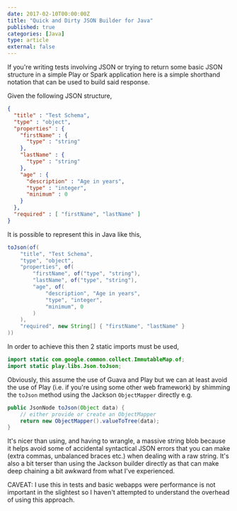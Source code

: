 ```yaml
---
date: 2017-02-10T00:00:00Z
title: "Quick and Dirty JSON Builder for Java"
published: true
categories: [Java]
type: article
external: false
---
```

If you're writing tests involving JSON or trying to return some basic JSON structure in a simple Play or Spark application here is a simple shorthand notation that can be used to build said response.

Given the following JSON structure,

```json
{
  "title" : "Test Schema",
  "type" : "object",
  "properties" : {
    "firstName" : {
      "type" : "string"
    },
    "lastName" : {
      "type" : "string"
    },
    "age" : {
      "description" : "Age in years",
      "type" : "integer",
      "minimum" : 0
    }
  },
  "required" : [ "firstName", "lastName" ]
}
```

It is possible to represent this in Java like this,

```java
toJson(of(
    "title", "Test Schema",
    "type", "object",
    "properties", of(
        "firstName", of("type", "string"),
        "lastName", of("type", "string"),
        "age", of(
            "description", "Age in years",
            "type", "integer",
            "minimum", 0
        )
    ),
    "required", new String[] { "firstName", "lastName" }
))
```

In order to achieve this then 2 static imports must be used,

```java
import static com.google.common.collect.ImmutableMap.of;
import static play.libs.Json.toJson;
```

Obviously, this assume the use of Guava and Play but we can at least avoid the use of Play (i.e. if you're using some other web framework) by shimming the `toJson` method using the Jackson `ObjectMapper` directly e.g.

```java
public JsonNode toJson(Object data) {
    // either provide or create an ObjectMapper
    return new ObjectMapper().valueToTree(data);
}
```

It's nicer than using, and having to wrangle, a massive string blob because it helps avoid some of accidental syntactical JSON errors that you can make (extra commas, unbalanced braces etc.) when dealing with a raw string.  It's also a bit terser than using the Jackson builder directly as that can make deep chaining a bit awkward from what I've experienced.

CAVEAT: I use this in tests and basic webapps were performance is not important in the slightest so I haven't attempted to understand the overhead of using this approach.

